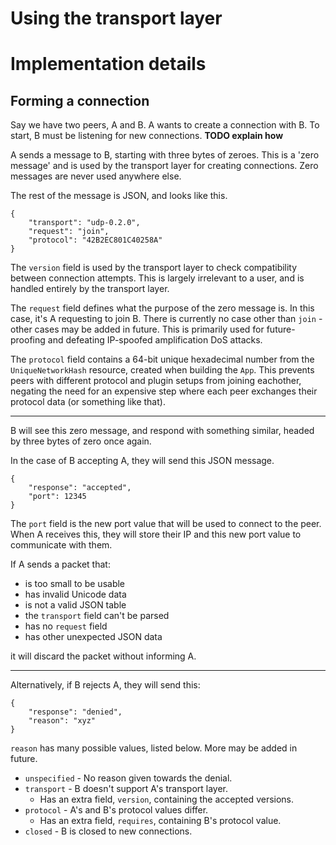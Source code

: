# Using the transport layer

# Implementation details
## Forming a connection
Say we have two peers, A and B. A wants to create a connection with B.
To start, B must be listening for new connections. **TODO explain how**

A sends a message to B, starting with three bytes of zeroes. This is a 'zero message' and is used by the transport layer for creating connections. Zero messages are never used anywhere else.

The rest of the message is JSON, and looks like this.
```jsonc
{
    "transport": "udp-0.2.0",
    "request": "join",
    "protocol": "42B2EC801C40258A"
}
```
The `version` field is used by the transport layer to check compatibility between connection attempts. This is largely irrelevant to a user, and is handled entirely by the transport layer.

The `request` field defines what the purpose of the zero message is. In this case, it's A requesting to join B. There is currently no case other than `join` - other cases may be added in future. This is primarily used for future-proofing and defeating IP-spoofed amplification DoS attacks.

The `protocol` field contains a 64-bit unique hexadecimal number from the `UniqueNetworkHash` resource, created when building the `App`. This prevents peers with different protocol and plugin setups from joining eachother, negating the need for an expensive step where each peer exchanges their protocol data (or something like that).

***

B will see this zero message, and respond with something similar, headed by three bytes of zero once again.

In the case of B accepting A, they will send this JSON message.
```jsonc
{
    "response": "accepted",
    "port": 12345
}
```
The `port` field is the new port value that will be used to connect to the peer. When A receives this, they will store their IP and this new port value to communicate with them.

If A sends a packet that:
- is too small to be usable
- has invalid Unicode data
- is not a valid JSON table
- the `transport` field can't be parsed
- has no `request` field
- has other unexpected JSON data

it will discard the packet without informing A.

***

Alternatively, if B rejects A, they will send this:
```jsonc
{
    "response": "denied",
    "reason": "xyz"
}
```

`reason` has many possible values, listed below. More may be added in future.
- `unspecified` - No reason given towards the denial.
- `transport` - B doesn't support A's transport layer.
    - Has an extra field, `version`, containing the accepted versions.
- `protocol` - A's and B's protocol values differ.
    - Has an extra field, `requires`, containing B's protocol value.
- `closed` - B is closed to new connections.